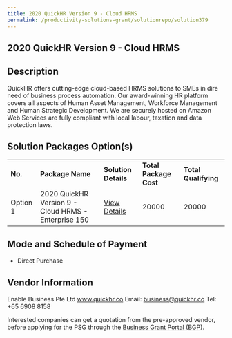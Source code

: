 ```yaml
---
title: 2020 QuickHR Version 9 - Cloud HRMS
permalink: /productivity-solutions-grant/solutionrepo/solution379
---
```


## 2020 QuickHR Version 9 - Cloud HRMS

## Description

QuickHR offers cutting-edge cloud-based HRMS solutions to SMEs in dire need of business process automation. Our award-winning HR platform covers all aspects of Human Asset Management, Workforce Management and Human Strategic Development. We are securely hosted on Amazon Web Services are fully compliant with local labour, taxation and data protection laws.

## Solution Packages Option(s)

<table>
<tr>
<td><b>No.</b></td>
<td><b>Package Name</b></td>
<td><b>Solution Details</b></td>
<td><b>Total Package Cost</b></td>
<td><b>Total Qualifying</b></td>
</tr>
<tr>
<td>Option 1</td>
<td>2020 QuickHR Version 9 - Cloud HRMS - Enterprise 150</td>
<td><a href='https://www.gobusiness.gov.sg/images/psg/Enable_Business_20200084_Annex_3_20200625145618_Part_4.pdf'>View Details</a></td>
<td>20000</td>
<td>20000</td>
</tr>
</table>

## Mode and Schedule of Payment

 - Direct Purchase

## Vendor Information

 Enable Business Pte Ltd
www.quickhr.co
Email: business@quickhr.co
Tel: +65 6908 8158

Interested companies can get a quotation from the pre-approved vendor, before applying for the PSG through the <a href='https://www.businessgrants.gov.sg/'>Business Grant Portal (BGP)</a>.
<script src="/jquery/resize-tables.js"></script>
